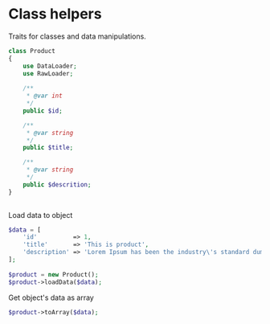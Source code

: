 Class helpers
=================

Traits for classes and data manipulations.

```php
class Product
{
    use DataLoader;
    use RawLoader;   
   
    /**
     * @var int
     */
    public $id;

    /**
     * @var string
     */
    public $title;

    /**
     * @var string
     */
    public $descrition;
}
   
```

Load data to object
```php
$data = [
    'id'          => 1,
    'title'       => 'This is product',
    'description' => 'Lorem Ipsum has been the industry\'s standard dummy text ever since the 1500s, when an unknown printer took a galley of type and scrambled it to make a type specimen book . ',
];
   
$product = new Product();
$product->loadData($data);
```

Get object's data as array
```php
$product->toArray($data);
```